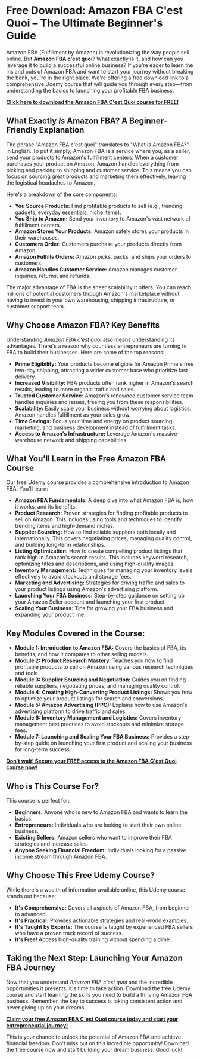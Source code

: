 # Free Download: Amazon FBA C'est Quoi – The Ultimate Beginner's Guide

Amazon FBA (Fulfillment by Amazon) is revolutionizing the way people sell online. But **Amazon FBA c'est quoi**? What exactly is it, and how can you leverage it to build a successful online business? If you're eager to learn the ins and outs of Amazon FBA and want to start your journey without breaking the bank, you're in the right place. We're offering a free download link to a comprehensive Udemy course that will guide you through every step—from understanding the basics to launching your profitable FBA business.

[**Click here to download the Amazon FBA C'est Quoi course for FREE!**](https://udemywork.com/amazon-fba-cest-quoi)

## What Exactly *Is* Amazon FBA? A Beginner-Friendly Explanation

The phrase "Amazon FBA c'est quoi" translates to "What is Amazon FBA?" in English. To put it simply, Amazon FBA is a service where you, as a seller, send your products to Amazon's fulfillment centers. When a customer purchases your product on Amazon, Amazon handles everything from picking and packing to shipping and customer service. This means you can focus on sourcing great products and marketing them effectively, leaving the logistical headaches to Amazon.

Here's a breakdown of the core components:

*   **You Source Products:** Find profitable products to sell (e.g., trending gadgets, everyday essentials, niche items).
*   **You Ship to Amazon:** Send your inventory to Amazon's vast network of fulfillment centers.
*   **Amazon Stores Your Products:** Amazon safely stores your products in their warehouses.
*   **Customers Order:** Customers purchase your products directly from Amazon.
*   **Amazon Fulfills Orders:** Amazon picks, packs, and ships your orders to customers.
*   **Amazon Handles Customer Service:** Amazon manages customer inquiries, returns, and refunds.

The major advantage of FBA is the sheer scalability it offers. You can reach millions of potential customers through Amazon's marketplace without having to invest in your own warehousing, shipping infrastructure, or customer support team.

## Why Choose Amazon FBA? Key Benefits

Understanding *Amazon FBA c'est quoi* also means understanding its advantages. There's a reason why countless entrepreneurs are turning to FBA to build their businesses. Here are some of the top reasons:

*   **Prime Eligibility:** Your products become eligible for Amazon Prime's free two-day shipping, attracting a wider customer base who prioritize fast delivery.
*   **Increased Visibility:** FBA products often rank higher in Amazon's search results, leading to more organic traffic and sales.
*   **Trusted Customer Service:** Amazon's renowned customer service team handles inquiries and issues, freeing you from these responsibilities.
*   **Scalability:** Easily scale your business without worrying about logistics. Amazon handles fulfillment as your sales grow.
*   **Time Savings:** Focus your time and energy on product sourcing, marketing, and business development instead of fulfillment tasks.
*   **Access to Amazon's Infrastructure:** Leverage Amazon's massive warehouse network and shipping capabilities.

## What You'll Learn in the Free Amazon FBA Course

Our free Udemy course provides a comprehensive introduction to Amazon FBA. You'll learn:

*   **Amazon FBA Fundamentals:** A deep dive into what Amazon FBA is, how it works, and its benefits.
*   **Product Research:** Proven strategies for finding profitable products to sell on Amazon. This includes using tools and techniques to identify trending items and high-demand niches.
*   **Supplier Sourcing:** How to find reliable suppliers both locally and internationally. This covers negotiating prices, managing quality control, and building long-term relationships.
*   **Listing Optimization:** How to create compelling product listings that rank high in Amazon's search results. This includes keyword research, optimizing titles and descriptions, and using high-quality images.
*   **Inventory Management:** Techniques for managing your inventory levels effectively to avoid stockouts and storage fees.
*   **Marketing and Advertising:** Strategies for driving traffic and sales to your product listings using Amazon's advertising platform.
*   **Launching Your FBA Business:** Step-by-step guidance on setting up your Amazon Seller account and launching your first product.
*   **Scaling Your Business:** Tips for growing your FBA business and expanding your product line.

## Key Modules Covered in the Course:

*   **Module 1: Introduction to Amazon FBA:** Covers the basics of FBA, its benefits, and how it compares to other selling models.
*   **Module 2: Product Research Mastery:** Teaches you how to find profitable products to sell on Amazon using various research techniques and tools.
*   **Module 3: Supplier Sourcing and Negotiation:** Guides you on finding reliable suppliers, negotiating prices, and managing quality control.
*   **Module 4: Creating High-Converting Product Listings:** Shows you how to optimize your product listings for search and conversions.
*   **Module 5: Amazon Advertising (PPC):** Explains how to use Amazon's advertising platform to drive traffic and sales.
*   **Module 6: Inventory Management and Logistics:** Covers inventory management best practices to avoid stockouts and minimize storage fees.
*   **Module 7: Launching and Scaling Your FBA Business:** Provides a step-by-step guide on launching your first product and scaling your business for long-term success.

[**Don't wait! Secure your FREE access to the Amazon FBA C'est Quoi course now!**](https://udemywork.com/amazon-fba-cest-quoi)

## Who is This Course For?

This course is perfect for:

*   **Beginners:** Anyone who is new to Amazon FBA and wants to learn the basics.
*   **Entrepreneurs:** Individuals who are looking to start their own online business.
*   **Existing Sellers:** Amazon sellers who want to improve their FBA strategies and increase sales.
*   **Anyone Seeking Financial Freedom:** Individuals looking for a passive income stream through Amazon FBA.

## Why Choose This Free Udemy Course?

While there's a wealth of information available online, this Udemy course stands out because:

*   **It's Comprehensive:** Covers all aspects of Amazon FBA, from beginner to advanced.
*   **It's Practical:** Provides actionable strategies and real-world examples.
*   **It's Taught by Experts:** The course is taught by experienced FBA sellers who have a proven track record of success.
*   **It's Free!** Access high-quality training without spending a dime.

## Taking the Next Step: Launching Your Amazon FBA Journey

Now that you understand *Amazon FBA c'est quoi* and the incredible opportunities it presents, it's time to take action. Download the free Udemy course and start learning the skills you need to build a thriving Amazon FBA business. Remember, the key to success is taking consistent action and never giving up on your dreams.

[**Claim your free Amazon FBA C'est Quoi course today and start your entrepreneurial journey!**](https://udemywork.com/amazon-fba-cest-quoi)

This is your chance to unlock the potential of Amazon FBA and achieve financial freedom. Don't miss out on this incredible opportunity! Download the free course now and start building your dream business. Good luck!
